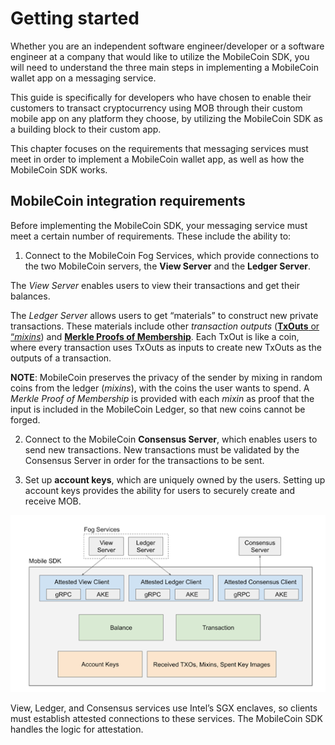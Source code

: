 # Getting started

Whether you are an independent software engineer/developer or a software engineer at a company that would like to utilize the MobileCoin SDK, you will need to understand the three main steps in implementing a MobileCoin wallet app on a messaging service.

This guide is specifically for developers who have chosen to enable their customers to transact cryptocurrency using MOB through their custom mobile app on any platform they choose, by utilizing the MobileCoin SDK as a building block to their custom app.

This chapter focuses on the requirements that messaging services must meet in order to implement a MobileCoin wallet app, as well as how the MobileCoin SDK works.

## MobileCoin integration requirements

Before implementing the MobileCoin SDK, your messaging service must meet a certain number of requirements. These include the ability to:

1. Connect to the MobileCoin Fog Services, which provide connections to the two MobileCoin servers, the **View Server** and the **Ledger Server**.

  The *View Server* enables users to view their transactions and get their balances.

  The *Ledger Server* allows users to get “materials” to construct new private transactions. These materials include other *transaction outputs* ([**TxOuts** or “*mixins*](glossary.md)) and [**Merkle Proofs of Membership**](glossary.md). Each TxOut is like a coin, where every transaction uses TxOuts as inputs to create new TxOuts as the outputs of a transaction.

  **NOTE**: MobileCoin preserves the privacy of the sender by mixing in random coins from the ledger (*mixins*), with the coins the user wants to spend. A *Merkle Proof of Membership* is provided with each *mixin* as proof that the input is included in the MobileCoin Ledger, so that new coins cannot be forged.

2. Connect to the MobileCoin **Consensus Server**, which enables users to send new transactions. New transactions must be validated by the Consensus Server in order for the transactions to be sent.

3. Set up **account keys**, which are uniquely owned by the users. Setting up account keys provides the ability for users to securely create and receive MOB.

![The MobileCoin SDK Architecture.](images/mobilecoin-sdk-architecture.png)

View, Ledger, and Consensus services use Intel’s SGX enclaves, so clients must establish attested connections to these services. The MobileCoin SDK handles the logic for attestation.
